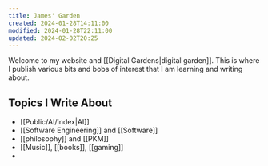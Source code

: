 ```yaml
---
title: James' Garden
created: 2024-01-28T14:11:00
modified: 2024-01-28T22:11:00
updated: 2024-02-02T20:25
---
```

Welcome to my website and [[Digital Gardens|digital garden]]. This is where I publish various bits and bobs of interest that I am learning and writing about. 


## Topics I Write About

 - [[Public/AI/index|AI]]
 - [[Software Engineering]] and [[Software]]
 - [[philosophy]] and [[PKM]]
 - [[Music]], [[books]], [[gaming]]
 - 
